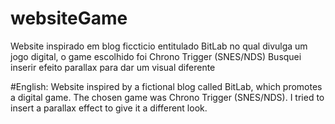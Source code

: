 # websiteGame
Website inspirado em blog ficcticio entitulado BitLab no qual divulga um jogo digital, o game escolhido foi Chrono Trigger (SNES/NDS)
Busquei inserir efeito parallax para dar um visual diferente

#English:
Website inspired by a fictional blog called BitLab, which promotes a digital game. The chosen game was Chrono Trigger (SNES/NDS). 
I tried to insert a parallax effect to give it a different look.
